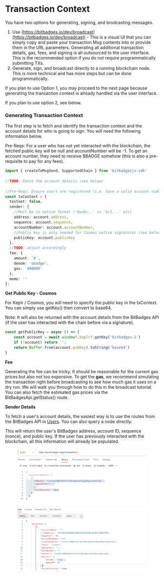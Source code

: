 # Transaction Context

You have two options for generating, signing, and brodcasting messages.

1. Use [https://bitbadges.io/dev/broadcast](https://bitbadges.io/dev/broadcast) - This is a visual UI that you can simply copy and paste your transaction Msg contents into or provide them in the URL parameters. Generating all additional transaction details, gas, fees, and signing is all outsourced to the user interface. This is the recommended option if you do not require programmatically submitting TXs.
2. Generate, sign, and broadcast directly to a running blockchain node. This is more technical and has more steps but can be done programmatically.

If you plan to use Option 1, you may proceed to the next page because generating the transaction context is already handled via the user interface.

If you plan to use option 2, see below.

### Generating Transaction Context

The first step is to fetch and identify the transaction context and the account details for who is going to sign. You will need the following information below.

Pre-Reqs: For a user who has not yet interacted with the blockchain, the fetched public key will be null and accountNumber will be -1. To get an account number, they need to receive $BADGE somehow (this is also a pre-requisite to pay for any fees).

```typescript
import { createTxMsgSend, SupportedChain } from 'bitbadgesjs-sdk'

//TODO: Fetch the account details (see below)

//Pre-Reqs: Ensure users are registered (i.e. have a valid account number) or else this will fail
const txContext = {
  testnet: false,
  sender: {
    //Must be in native format ('0xabc..' vs 'bc1...' etc)
    address: account.address,
    sequence: account.sequence,
    accountNumber: account.accountNumber,
    //Public key is only needed for Cosmos native signatures (see below). '' if non-Cosmos
    publicKey: account.publicKey
  }, 
  //TODO: adjust accordingly
  fee: {
    amount: `0`,
    denom: 'ubadge',
    gas: `400000`
  },
  memo: ''
};
```



**Get Public Key - Cosmos**

For Keplr / Cosmos, you will need to specify the public key in the txContext. You can simply use getKey() then convert to base64.&#x20;

Note: It will also be returned with the account details from the BitBadges API (if the user has interacted with the chain before via a signature).

```typescript
const getPublicKey = async () => {
    const account = await window?.keplr?.getKey('bitbadges-1')
    if (!account) return '';
    return Buffer.from(account.pubKey).toString('base64')
}
```

**Fee**

Generating the fee can be tricky. It should be reasonable for the current gas prices but also not too expensive. To get the **gas**, we recommend simulating the transaction right before broadcasting to see how much gas it uses on a dry run. We will walk you through how to do this in the broadcast tutorial. You can also fetch the estimated gas prices via the BitBadgesApi.getStatus() route.

**Sender Details**

To fetch a user's account details, the easiest way is to use the routes from the BitBadges API in [Users](broken-reference/). You can also query a node directly.&#x20;

This will return the user's BitBadges address, account ID, sequence (nonce), and public key. If the user has previously interacted with the blockchain, all this information will already be populated.

<figure><img src="../../.gitbook/assets/image (15).png" alt=""><figcaption></figcaption></figure>

